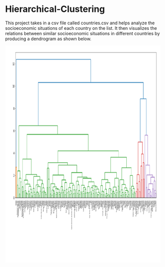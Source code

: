 # Hierarchical-Clustering

This project takes in a csv file called countries.csv and helps analyze the socioeconomic situations of each country on the list. It then visualizes the relations between similar socioeconomic situations in different countries by producing a dendrogram as shown below. 

<img src="Output.pdf" height="700" width="500">
